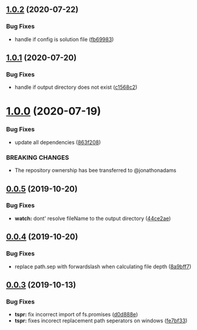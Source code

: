 ## [1.0.2](https://github.com/jonathonadams/ts-path-replace/compare/v1.0.1...v1.0.2) (2020-07-22)


### Bug Fixes

* handle if config is solution file ([fb69983](https://github.com/jonathonadams/ts-path-replace/commit/fb69983294990480ec8977188d4e0578aca11d00))

## [1.0.1](https://github.com/jonathonadams/ts-path-replace/compare/v1.0.0...v1.0.1) (2020-07-20)


### Bug Fixes

* handle if output directory does not exist ([c1568c2](https://github.com/jonathonadams/ts-path-replace/commit/c1568c25387155f00368196dfb38a235bdcea906))

# [1.0.0](https://github.com/jonathonadams/ts-path-replace/compare/v0.0.5...v1.0.0) (2020-07-19)


### Bug Fixes

* update all dependencies ([863f208](https://github.com/jonathonadams/ts-path-replace/commit/863f2086d283b6b021b3c633de8dee69081672c1))


### BREAKING CHANGES

* The repository ownership has bee transferred to @jonathonadams

## [0.0.5](https://github.com/unquenchablethyrst/ts-path-replace/compare/v0.0.4...v0.0.5) (2019-10-20)


### Bug Fixes

* **watch:** dont' resolve fileName to the output directory ([44ce2ae](https://github.com/unquenchablethyrst/ts-path-replace/commit/44ce2ae))

## [0.0.4](https://github.com/unquenchablethyrst/ts-path-replace/compare/v0.0.3...v0.0.4) (2019-10-20)


### Bug Fixes

* replace path.sep with forwardslash when calculating file depth ([8a9bff7](https://github.com/unquenchablethyrst/ts-path-replace/commit/8a9bff7))

## [0.0.3](https://github.com/unquenchablethyrst/ts-path-replace/compare/v0.0.2...v0.0.3) (2019-10-13)


### Bug Fixes

* **tspr:** fix incorrect import of fs.promises ([d0d888e](https://github.com/unquenchablethyrst/ts-path-replace/commit/d0d888e))
* **tspr:** fixes incorect replacement path seperators on windows ([fe7bf33](https://github.com/unquenchablethyrst/ts-path-replace/commit/fe7bf33))

